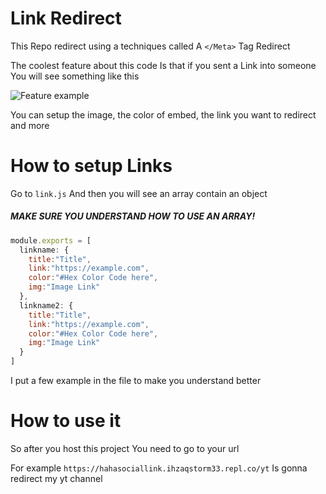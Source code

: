 # Link Redirect

This Repo redirect using a techniques called
A `</Meta>` Tag Redirect

The coolest feature about this code
Is that if you sent a Link into someone
You will see something like this

![Feature example](https://cdn.discordapp.com/attachments/721978175151669259/1038326475973197854/Screenshot_2022_1105_133822.jpg)

You can setup the image, the color of embed, 
the link you want to redirect and more

# How to setup Links

Go to `link.js`
And then you will see an array contain
an object

##### MAKE SURE YOU UNDERSTAND HOW TO USE AN ARRAY!

```js
module.exports = [
  linkname: {
    title:"Title", 
    link:"https://example.com",
    color:"#Hex Color Code here", 
    img:"Image Link" 
  }, 
  linkname2: {
    title:"Title", 
    link:"https://example.com",
    color:"#Hex Color Code here", 
    img:"Image Link" 
  } 
] 
```

I put a few example in the file to make you
understand better

# How to use it

So after you host this project
You need to go to your url

For example
`https://hahasociallink.ihzaqstorm33.repl.co/yt`
Is gonna redirect my yt channel
<this much useful if you had a shorter domain>
